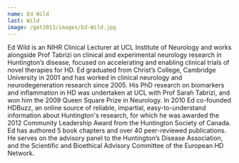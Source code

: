 ```yaml
---
name: Ed Wild
last: Wild
image: /get2013/images/Ed-Wild.jpg
---
```


Ed Wild is an NIHR Clinical Lecturer at UCL Institute of Neurology and works alongside Prof Tabrizi on clinical and experimental neurology research in Huntington’s disease, focused on accelerating and enabling clinical trials of novel therapies for HD. Ed graduated from Christ’s College, Cambridge University in 2001 and has worked in clinical neurology and neurodegeneration research since 2005\. His PhD research on biomarkers and inflammation in HD was undertaken at UCL with Prof Sarah Tabrizi, and won him the 2009 Queen Square Prize in Neurology. In 2010 Ed co-founded HDBuzz, an online source of reliable, impartial, easy-to-understand information about Huntington's research, for which he was awarded the 2012 Community Leadership Award from the Huntington Society of Canada. Ed has authored 5 book chapters and over 40 peer-reviewed publications. He serves on the advisory panel to the Huntington’s Disease Association, and the Scientific and Bioethical Advisory Committee of the European HD Network.

